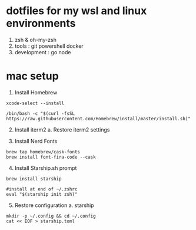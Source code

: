# dotfiles for my wsl and linux environments
1. zsh & oh-my-zsh
2. tools : git powershell docker 
3. development : go node


# mac setup

1. Install Homebrew

```shell
xcode-select --install

/bin/bash -c "$(curl -fsSL https://raw.githubusercontent.com/Homebrew/install/master/install.sh)"

```
2. Install iterm2
a. Restore iterm2 settings

3. Install Nerd Fonts

```shell
brew tap homebrew/cask-fonts
brew install font-fira-code --cask
```
4. Install Starship.sh prompt

```shell
brew install starship

#install at end of ~/.zshrc
eval "$(starship init zsh)"

```

5. Restore configuration
a. starship

```shell
mkdir -p ~/.config && cd ~/.config
cat << EOF > starship.toml




```

